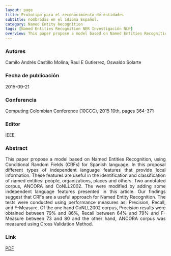 ```yaml
---
layout: page
title: Prototipo para el reconocimiento de entidades 
subtitle: nombradas en el idioma Español.
category: Named Entity Recognition
tags: [Named Entities Recognition NER Investigación NLP]
overview: This paper propose a model based on Named Entities Recognition, using Conditional Random Fields (CRFs) for Spanish language.
---
```


### Autores
Camilo Andrés Castillo Molina, Raul E Gutierrez, Oswaldo Solarte

### Fecha de publicación
2015-09-21

### Conferencia
Computing Colombian Conference (10CCC), 2015 10th, pages 364-371

### Editor
IEEE

### Abstract
<p style='text-align: justify;'>
This paper propose a model based on Named Entities Recognition, using Conditional Random Fields (CRFs) for Spanish language. In this proposal different types of independent language features that provide local information. These features are useful in the identification and classification of named entities: people, organizations, places and others. Two annotated corpus, ANCORA and CoNLL2002. The were modified by adding some independent language features presented in this article. Our findings suggest that CRFs are a useful approach for Named Entity Recognition. The tests were conducted using performance measures as: Precision, Recall, and F-Measure. Of the one hand CoNLL2002 corpus, Precision results were obtained between 79% and 86%, Recall between 64% and 79% and F-Measure between 73 and 80 and the other hand, ANCORA corpus was measured using Cross Validation Method.
</p>

### Link
[PDF](https://ieeexplore.ieee.org/document/7333447)
